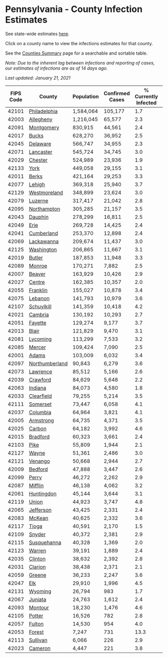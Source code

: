 # Pennsylvania - County Infection Estimates

See state-wide estimates [here](/infections/us-pa).

Click on a county name to view the infections estimates for that county.

See the [Counties Summary](/infections/summary-counties) page for a searchable and sortable table.

*Note: Due to the inherent lag between infections and reporting of cases, our estimates of infections are as of 14 days ago.*

*Last updated: January 21, 2021*

|   FIPS Code |                           County |   Population |   Confirmed Cases |   % Currently Infected |   % Total Infected |
|-------------|----------------------------------|--------------|-------------------|------------------------|--------------------|
|       42101 |     [Philadelphia](philadelphia) |    1,584,064 |           105,177 |                    1.7 |               25.4 |
|       42003 |           [Allegheny](allegheny) |    1,216,045 |            65,577 |                    2.3 |               16.9 |
|       42091 |         [Montgomery](montgomery) |      830,915 |            44,561 |                    2.4 |               19.3 |
|       42017 |                   [Bucks](bucks) |      628,270 |            36,952 |                    2.5 |               20.7 |
|       42045 |             [Delaware](delaware) |      566,747 |            34,955 |                    2.3 |               22.7 |
|       42071 |           [Lancaster](lancaster) |      545,724 |            34,745 |                    3.0 |               21.1 |
|       42029 |               [Chester](chester) |      524,989 |            23,936 |                    1.9 |               15.3 |
|       42133 |                     [York](york) |      449,058 |            29,155 |                    3.1 |               20.3 |
|       42011 |                   [Berks](berks) |      421,164 |            29,253 |                    3.3 |               24.5 |
|       42077 |                 [Lehigh](lehigh) |      369,318 |            25,940 |                    3.7 |               25.5 |
|       42129 |     [Westmoreland](westmoreland) |      348,899 |            23,624 |                    3.0 |               21.0 |
|       42079 |               [Luzerne](luzerne) |      317,417 |            21,042 |                    2.8 |               23.8 |
|       42095 |       [Northampton](northampton) |      305,285 |            21,157 |                    3.5 |               24.7 |
|       42043 |               [Dauphin](dauphin) |      278,299 |            16,811 |                    2.5 |               19.6 |
|       42049 |                     [Erie](erie) |      269,728 |            14,425 |                    2.4 |               16.4 |
|       42041 |         [Cumberland](cumberland) |      253,370 |            12,898 |                    2.4 |               16.2 |
|       42069 |         [Lackawanna](lackawanna) |      209,674 |            11,437 |                    3.0 |               18.9 |
|       42125 |         [Washington](washington) |      206,865 |            11,667 |                    3.1 |               17.2 |
|       42019 |                 [Butler](butler) |      187,853 |            11,948 |                    3.3 |               19.6 |
|       42089 |                 [Monroe](monroe) |      170,271 |             7,882 |                    2.5 |               17.6 |
|       42007 |                 [Beaver](beaver) |      163,929 |            10,426 |                    2.9 |               20.6 |
|       42027 |                 [Centre](centre) |      162,385 |            10,357 |                    2.0 |               19.0 |
|       42055 |             [Franklin](franklin) |      155,027 |            10,878 |                    3.4 |               22.5 |
|       42075 |               [Lebanon](lebanon) |      141,793 |            10,979 |                    3.6 |               25.8 |
|       42107 |         [Schuylkill](schuylkill) |      141,359 |            10,418 |                    4.2 |               23.6 |
|       42021 |               [Cambria](cambria) |      130,192 |            10,293 |                    2.7 |               24.1 |
|       42051 |               [Fayette](fayette) |      129,274 |             9,177 |                    3.7 |               22.0 |
|       42013 |                   [Blair](blair) |      121,829 |             9,470 |                    3.1 |               23.5 |
|       42081 |             [Lycoming](lycoming) |      113,299 |             7,533 |                    3.2 |               20.6 |
|       42085 |                 [Mercer](mercer) |      109,424 |             7,090 |                    2.5 |               20.1 |
|       42001 |                   [Adams](adams) |      103,009 |             6,032 |                    3.4 |               18.2 |
|       42097 | [Northumberland](northumberland) |       90,843 |             6,279 |                    3.6 |               21.3 |
|       42073 |             [Lawrence](lawrence) |       85,512 |             5,166 |                    2.6 |               18.6 |
|       42039 |             [Crawford](crawford) |       84,629 |             5,648 |                    2.2 |               20.5 |
|       42063 |               [Indiana](indiana) |       84,073 |             4,580 |                    1.8 |               16.7 |
|       42033 |         [Clearfield](clearfield) |       79,255 |             5,214 |                    3.5 |               20.1 |
|       42111 |             [Somerset](somerset) |       73,447 |             6,058 |                    4.1 |               25.3 |
|       42037 |             [Columbia](columbia) |       64,964 |             3,821 |                    4.1 |               19.9 |
|       42005 |           [Armstrong](armstrong) |       64,735 |             4,371 |                    3.5 |               20.7 |
|       42025 |                 [Carbon](carbon) |       64,182 |             3,992 |                    4.6 |               20.1 |
|       42015 |             [Bradford](bradford) |       60,323 |             3,661 |                    2.4 |               18.3 |
|       42103 |                     [Pike](pike) |       55,809 |             1,944 |                    2.1 |               14.2 |
|       42127 |                   [Wayne](wayne) |       51,361 |             2,486 |                    3.0 |               15.8 |
|       42121 |               [Venango](venango) |       50,668 |             2,944 |                    2.7 |               17.8 |
|       42009 |               [Bedford](bedford) |       47,888 |             3,447 |                    2.6 |               22.2 |
|       42099 |                   [Perry](perry) |       46,272 |             2,262 |                    2.9 |               15.1 |
|       42087 |               [Mifflin](mifflin) |       46,138 |             4,062 |                    3.2 |               27.1 |
|       42061 |         [Huntingdon](huntingdon) |       45,144 |             3,644 |                    3.1 |               25.5 |
|       42119 |                   [Union](union) |       44,923 |             3,747 |                    4.8 |               25.5 |
|       42065 |           [Jefferson](jefferson) |       43,425 |             2,331 |                    2.4 |               16.3 |
|       42083 |                 [McKean](mckean) |       40,625 |             2,332 |                    3.6 |               17.3 |
|       42117 |                   [Tioga](tioga) |       40,591 |             2,170 |                    1.5 |               16.5 |
|       42109 |                 [Snyder](snyder) |       40,372 |             2,381 |                    2.9 |               18.0 |
|       42115 |       [Susquehanna](susquehanna) |       40,328 |             1,369 |                    2.0 |               11.2 |
|       42123 |                 [Warren](warren) |       39,191 |             1,889 |                    2.4 |               14.9 |
|       42035 |               [Clinton](clinton) |       38,632 |             2,392 |                    2.8 |               19.3 |
|       42031 |               [Clarion](clarion) |       38,438 |             2,371 |                    2.1 |               19.1 |
|       42059 |                 [Greene](greene) |       36,233 |             2,247 |                    3.6 |               18.9 |
|       42047 |                       [Elk](elk) |       29,910 |             1,996 |                    4.5 |               19.9 |
|       42131 |               [Wyoming](wyoming) |       26,794 |               983 |                    1.7 |               11.5 |
|       42067 |               [Juniata](juniata) |       24,763 |             1,612 |                    2.4 |               21.5 |
|       42093 |               [Montour](montour) |       18,230 |             1,476 |                    4.6 |               29.3 |
|       42105 |                 [Potter](potter) |       16,526 |               782 |                    2.8 |               14.5 |
|       42057 |                 [Fulton](fulton) |       14,530 |               954 |                    4.0 |               19.9 |
|       42053 |                 [Forest](forest) |        7,247 |               731 |                   13.3 |               27.9 |
|       42113 |             [Sullivan](sullivan) |        6,066 |               226 |                    2.9 |               11.0 |
|       42023 |               [Cameron](cameron) |        4,447 |               221 |                    3.8 |               15.1 |